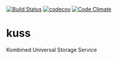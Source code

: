 
[![Build Status](https://travis-ci.org/influentialpublishers/kuss.svg?branch=master)](https://travis-ci.org/influentialpublishers/kuss)
[![codecov](https://codecov.io/gh/influentialpublishers/kuss/branch/master/graph/badge.svg)](https://codecov.io/gh/influentialpublishers/kuss)
[![Code Climate](https://codeclimate.com/github/influentialpublishers/kuss/badges/gpa.svg)](https://codeclimate.com/github/influentialpublishers/kuss)


# kuss
Kombined Universal Storage Service

